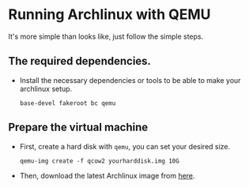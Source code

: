 # Running Archlinux with QEMU
It's more simple than looks like, just follow the simple steps.
## The required dependencies.
* Install the necessary dependencies or tools to be able to make your archlinux setup.
  ```
  base-devel fakeroot bc qemu
  ```
## Prepare the virtual machine
* First, create a hard disk with `qemu`, you can set your desired size.
  ```
  qemu-img create -f qcow2 yourharddisk.img 10G
  ```
* Then, download the latest Archlinux image from [here](https://archlinux.org/download/).

